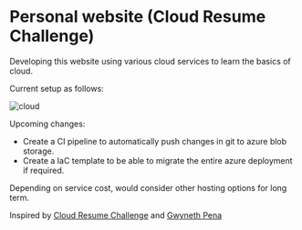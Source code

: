# Personal website (Cloud Resume Challenge)
Developing this website using various cloud services to learn the basics of cloud. 

Current setup as follows:

![cloud](https://github.com/Valeron-T/personal-website/assets/32789691/6135d76d-1480-4401-a382-e5b8916a0689)

Upcoming changes:
- Create a CI pipeline to automatically push changes in git to azure blob storage. 
- Create a IaC template to be able to migrate the entire azure deployment if required.

Depending on service cost, would consider other hosting options for long term.

Inspired by [Cloud Resume Challenge](https://cloudresumechallenge.dev/docs/the-challenge/azure/#12-infrastructure-as-code) and [Gwyneth Pena](https://github.com/madebygps)
